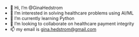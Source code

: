 - 👋 Hi, I’m @GinaHedstrom
- 👀 I’m interested in solving healthcare problems using AI/ML
- 🌱 I’m currently learning Python
- 💞️ I’m looking to collaborate on healthcare payment integrity
- 📫 my email is gina.hedstrom@gmail.com

<!---
GinaHedstrom/GinaHedstrom is a ✨ special ✨ repository because its `README.md` (this file) appears on your GitHub profile.
You can click the Preview link to take a look at your changes.
--->
